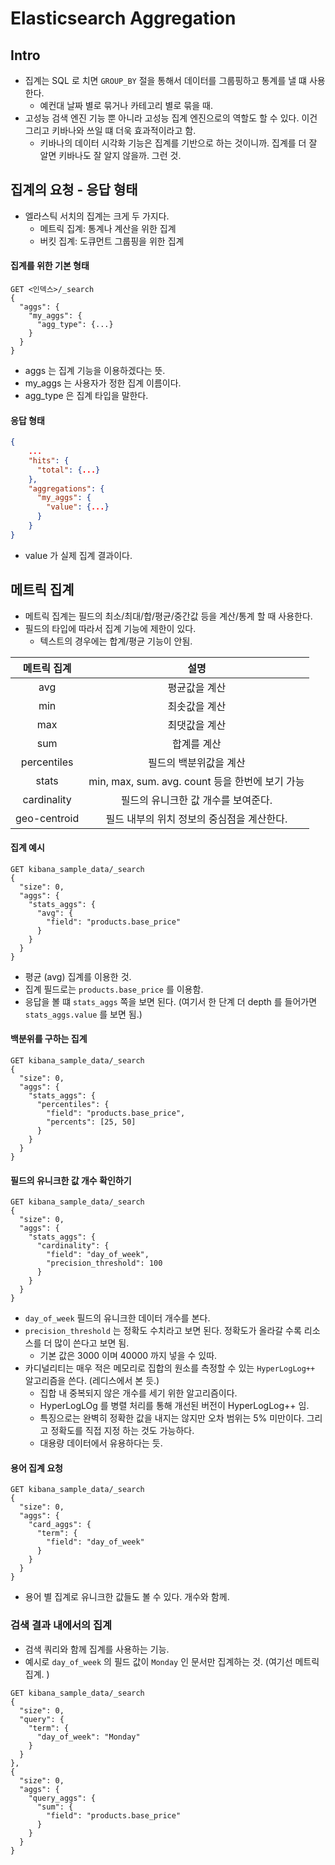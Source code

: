 # Elasticsearch Aggregation 

## Intro 

- 집계는 SQL 로 치면 `GROUP_BY` 절을 통해서 데이터를 그룹핑하고 통계를 낼 떄 사용한다. 
  - 예컨대 날짜 별로 묶거나 카테고리 별로 묶을 때. 
- 고성능 검색 엔진 기능 뿐 아니라 고성능 집계 엔진으로의 역할도 할 수 있다. 이건 그리고 키바나와 쓰일 떄 더욱 효과적이라고 함. 
  - 키바나의 데이터 시각화 기능은 집계를 기반으로 하는 것이니까. 집계를 더 잘 알면 키바나도 잘 알지 않을까. 그런 것. 

## 집계의 요청 - 응답 형태 

- 엘라스틱 서치의 집계는 크게 두 가지다. 
  - 메트릭 집계: 통계나 계산을 위한 집계
  - 버킷 집계: 도큐먼트 그룹핑을 위한 집계 

#### 집계를 위한 기본 형태 

```http request
GET <인덱스>/_search 
{
  "aggs": {
    "my_aggs": {
      "agg_type": {...}
    }
  }
}
```

- aggs 는 집계 기능을 이용하겠다는 뜻. 
- my_aggs 는 사용자가 정한 집계 이름이다. 
- agg_type 은 집계 타입을 말한다. 

#### 응답 형태 

```json
{
    ...
    "hits": {
      "total": {...}
    }, 
    "aggregations": {
      "my_aggs": {
        "value": {...}
      }
    }
}
```

- value 가 실제 집계 결과이다. 

## 메트릭 집계 

- 메트릭 집계는 필드의 최소/최대/합/평균/중간값 등을 계산/통계 할 때 사용한다.
- 필드의 타입에 따라서 집계 기능에 제한이 있다.
  - 텍스트의 경우에는 합계/평균 기능이 안됨. 

| 메트릭 집계 | 설명 |
|:--:|:---:|
| avg | 평균값을 계산 |
| min | 최솟값을 계산 |
| max | 최댓값을 계산 |
| sum | 합계를 계산 |
| percentiles | 필드의 백분위값을 계산 |
| stats | min, max, sum. avg. count 등을 한번에 보기 가능 |
| cardinality | 필드의 유니크한 값 개수를 보여준다. |
| geo-centroid | 필드 내부의 위치 정보의 중심점을 계산한다. |


#### 집계 예시 

```http request
GET kibana_sample_data/_search 
{
  "size": 0, 
  "aggs": {
    "stats_aggs": {
      "avg": {
        "field": "products.base_price"
      }
    }
  }
}
```

- 평균 (avg) 집계를 이용한 것. 
- 집계 필드로는 `products.base_price` 를 이용함.
- 응답을 볼 떄 `stats_aggs` 쪽을 보면 된다. (여기서 한 단계 더 depth 를 들어가면 `stats_aggs.value` 를 보면 됨.)

#### 백분위를 구하는 집계 


```http request
GET kibana_sample_data/_search 
{
  "size": 0, 
  "aggs": {
    "stats_aggs": {
      "percentiles": {
        "field": "products.base_price",
        "percents": [25, 50]
      }
    }
  }
}
```

#### 필드의 유니크한 값 개수 확인하기 

```http request
GET kibana_sample_data/_search 
{
  "size": 0, 
  "aggs": {
    "stats_aggs": {
      "cardinality": {
        "field": "day_of_week",
        "precision_threshold": 100
      }
    }
  }
}
```

- `day_of_week` 필드의 유니크한 데이터 개수를 본다.
- `precision_threshold` 는 정확도 수치라고 보면 된다. 정확도가 올라갈 수록 리소스를 더 많이 쓴다고 보면 됨.
  - 기본 값은 3000 이며 40000 까지 넣을 수 있따. 
- 카디널리티는 매우 적은 메모리로 집합의 원소를 측정할 수 있는 `HyperLogLog++` 알고리즘을 쓴다. (레디스에서 본 듯.)
  - 집합 내 중복되지 않은 개수를 세기 위한 알고리즘이다. 
  - HyperLogLOg 를 병렬 처리를 통해 개선된 버전이 HyperLogLog++ 임. 
  - 특징으로는 완벽히 정확한 값을 내지는 않지만 오차 범위는 5% 미만이다. 그리고 정확도를 직접 지정 하는 것도 가능하다. 
  - 대용량 데이터에서 유용하다는 듯. 

#### 용어 집계 요청

```http request
GET kibana_sample_data/_search 
{
  "size": 0, 
  "aggs": {
    "card_aggs": {
      "term": {
        "field": "day_of_week"
      }
    }
  }
}
```

- 용어 별 집계로 유니크한 값들도 볼 수 있다. 개수와 함께.

### 검색 결과 내에서의 집계 

- 검색 쿼리와 함께 집계를 사용하는 기능. 
- 예시로 `day_of_week` 의 필드 값이 `Monday` 인 문서만 집계하는 것. (여기선 메트릭 집계. )

```http request
GET kibana_sample_data/_search 
{
  "size": 0, 
  "query": {
    "term": {
      "day_of_week": "Monday"
    }
  }
},
{
  "size": 0, 
  "aggs": {
    "query_aggs": {
      "sum": {
        "field": "products.base_price"
      }
    }
  }
}
```
